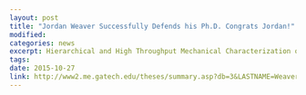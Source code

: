 ```yaml
---
layout: post
title: "Jordan Weaver Successfully Defends his Ph.D. Congrats Jordan!"
modified: 
categories: news
excerpt: Hierarchical and High Throughput Mechanical Characterization of Titanium Alloys Using Spherical Indentation Stress-Strain Curves
tags: 
date: 2015-10-27
link: http://www2.me.gatech.edu/theses/summary.asp?db=3&LASTNAME=Weaver&FIRSTNAME=Jordan
---
```

